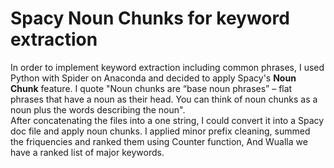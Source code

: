 # Spacy Noun Chunks for keyword extraction  
In order to implement keyword extraction including common phrases, I used Python with Spider on Anaconda and decided to apply Spacy's **Noun Chunk** feature.
I quote "Noun chunks are “base noun phrases” – flat phrases that have a noun as their head. You can think of noun chunks as a noun plus the words describing the noun".    
After concatenating the files into a one string, I could convert it into a Spacy doc file and apply noun chunks.
I applied minor prefix cleaning, summed the friquencies and ranked them using Counter function,
And Wualla we have a ranked list of major keywords.
